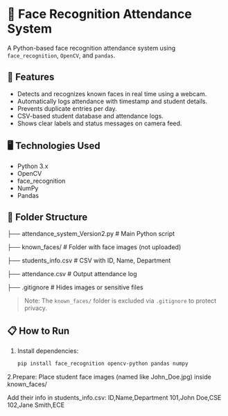 # 🎯 Face Recognition Attendance System

A Python-based face recognition attendance system using `face_recognition`, `OpenCV`, and `pandas`.

## 📌 Features
- Detects and recognizes known faces in real time using a webcam.
- Automatically logs attendance with timestamp and student details.
- Prevents duplicate entries per day.
- CSV-based student database and attendance logs.
- Shows clear labels and status messages on camera feed.

## 🖥️ Technologies Used
- Python 3.x
- OpenCV
- face_recognition
- NumPy
- Pandas

## 📁 Folder Structure
├── attendance_system_Version2.py # Main Python script

├── known_faces/ # Folder with face images (not uploaded)

├── students_info.csv # CSV with ID, Name, Department

├── attendance.csv # Output attendance log

├── .gitignore # Hides images or sensitive files



> Note: The `known_faces/` folder is excluded via `.gitignore` to protect privacy.

## 📋 How to Run
1. Install dependencies:
   ```bash
   pip install face_recognition opencv-python pandas numpy

2.Prepare:
Place student face images (named like John_Doe.jpg) inside known_faces/

Add their info in students_info.csv:
ID,Name,Department
101,John Doe,CSE
102,Jane Smith,ECE
